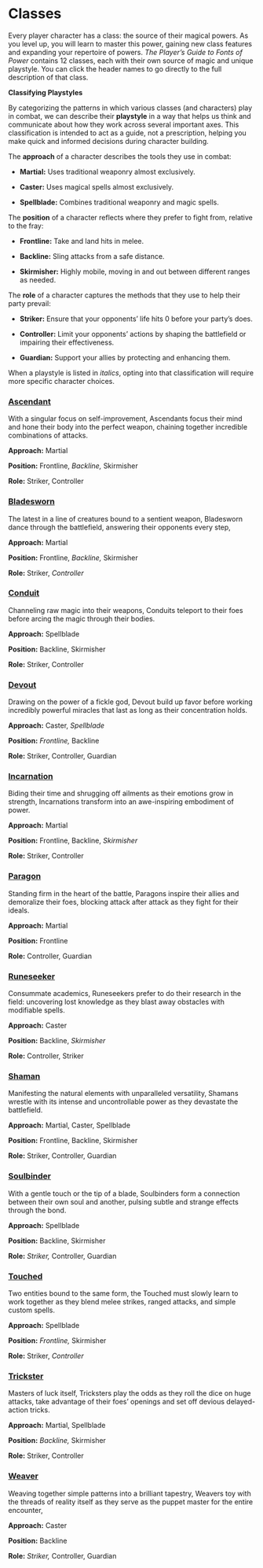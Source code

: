 # Classes

Every player character has a class: the source of their magical powers. As you level up, you will learn to master this power, gaining new class features and expanding your repertoire of powers. _The Player’s Guide to Fonts of Power_ contains 12 classes, each with their own source of magic and unique playstyle. You can click the header names to go directly to the full description of that class.

<div class="infobox">

**Classifying Playstyles**

By categorizing the patterns in which various classes (and characters) play in combat, we can describe their **playstyle** in a way that helps us think and communicate about how they work across several important axes. This classification is intended to act as a guide, not a prescription, helping you make quick and informed decisions during character building.

The **approach** of a character describes the tools they use in combat:

- **Martial:** Uses traditional weaponry almost exclusively.

- **Caster:** Uses magical spells almost exclusively.

- **Spellblade:** Combines traditional weaponry and magic spells.

The **position** of a character reflects where they prefer to fight from, relative to the fray:

- **Frontline:** Take and land hits in melee.

- **Backline:** Sling attacks from a safe distance.

- **Skirmisher:** Highly mobile, moving in and out between different ranges as needed.

The **role** of a character captures the methods that they use to help their party prevail:

- **Striker:** Ensure that your opponents’ life hits 0 before your party’s does.

- **Controller:** Limit your opponents’ actions by shaping the battlefield or impairing their effectiveness.

- **Guardian:** Support your allies by protecting and enhancing them.

When a playstyle is listed in _italics_, opting into that classification will require more specific character choices.

</div>

### [Ascendant](character-options/classes/ascendant.md)

With a singular focus on self-improvement, Ascendants focus their mind and hone their body into the perfect weapon, chaining together incredible combinations of attacks.

<div class="inline-box">

**Approach:** Martial

**Position:** Frontline, _Backline,_ Skirmisher

**Role:** Striker, Controller

</div>

### [Bladesworn](character-options/classes/bladesworn.md)

The latest in a line of creatures bound to a sentient weapon, Bladesworn dance through the battlefield, answering their opponents every step,

<div class="inline-box">

**Approach:** Martial

**Position:** Frontline, _Backline,_ Skirmisher

**Role:** Striker, _Controller_

</div>

### [Conduit](character-options/classes/conduit.md)

Channeling raw magic into their weapons, Conduits teleport to their foes before arcing the magic through their bodies.

<div class="inline-box">

**Approach:** Spellblade

**Position:** Backline, Skirmisher

**Role:** Striker, Controller

</div>

### [Devout](character-options/classes/devout.md)

Drawing on the power of a fickle god, Devout build up favor before working incredibly powerful miracles that last as long as their concentration holds.

<div class="inline-box">

**Approach:** Caster, _Spellblade_

**Position:** _Frontline,_ Backline

**Role:** Striker, Controller, Guardian

</div>

### [Incarnation](character-options/classes/incarnation.md)

Biding their time and shrugging off ailments as their emotions grow in strength, Incarnations transform into an awe-inspiring embodiment of power.

<div class="inline-box">

**Approach:** Martial

**Position:** Frontline, Backline, _Skirmisher_

**Role:** Striker, Controller

</div>

### [Paragon](character-options/classes/paragon.md)

Standing firm in the heart of the battle, Paragons inspire their allies and demoralize their foes, blocking attack after attack as they fight for their ideals.

<div class="inline-box">

**Approach:** Martial

**Position:** Frontline

**Role:** Controller, Guardian

</div>

### [Runeseeker](character-options/classes/runeseeker.md)

Consummate academics, Runeseekers prefer to do their research in the field: uncovering lost knowledge as they blast away obstacles with modifiable spells.

<div class="inline-box">

**Approach:** Caster

**Position:** Backline, _Skirmisher_

**Role:** Controller, Striker

</div>

### [Shaman](character-options/classes/shaman.md)

Manifesting the natural elements with unparalleled versatility, Shamans wrestle with its intense and uncontrollable power as they devastate the battlefield.

<div class="inline-box">

**Approach:** Martial, Caster, Spellblade

**Position:** Frontline, Backline, Skirmisher

**Role:** Striker, Controller, Guardian

</div>

### [Soulbinder](character-options/classes/soulbinder.md)

With a gentle touch or the tip of a blade, Soulbinders form a connection between their own soul and another, pulsing subtle and strange effects through the bond.

<div class="inline-box">

**Approach:** Spellblade

**Position:** Backline, Skirmisher

**Role:** _Striker,_ Controller, Guardian

</div>

### [Touched](character-options/classes/touched.md)

Two entities bound to the same form, the Touched must slowly learn to work together as they blend melee strikes, ranged attacks, and simple custom spells.

<div class="inline-box">

**Approach:** Spellblade

**Position:** _Frontline,_ Skirmisher

**Role:** Striker, _Controller_

</div>

### [Trickster](character-options/classes/trickster.md)

Masters of luck itself, Tricksters play the odds as they roll the dice on huge attacks, take advantage of their foes’ openings and set off devious delayed-action tricks.

<div class="inline-box">

**Approach:** Martial, Spellblade

**Position:** _Backline,_ Skirmisher

**Role:** Striker, Controller

</div>

### [Weaver](character-options/classes/weaver.md)

Weaving together simple patterns into a brilliant tapestry, Weavers toy with the threads of reality itself as they serve as the puppet master for the entire encounter,

<div class="inline-box">

**Approach:** Caster

**Position:** Backline

**Role:** _Striker,_ Controller, Guardian

</div>
